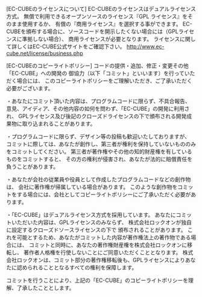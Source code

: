 [EC-CUBEのライセンスについて]
EC-CUBEのライセンスはデュアルライセンス方式。 
無償で利用できるオープンソースのライセンス『GPL ライセンス』をそのまま使用するか、 有償の『商用ライセンス』を選択する事ができます。
EC-CUBEを頒布する場合に、ソースコードを開示したくない場合には（GPLライセンスに準拠しない場合）、 商用ライセンスが必要となります。
ライセンスに関して詳しくはEC-CUBE公式サイトをご確認下さい。 
http://www.ec-cube.net/license/business.php

[EC-CUBEのコピーライトポリシー]
コードの提供・追加、修正・変更その他「EC-CUBE」への開発の
御協力（以下「コミット」といいます）を行っていただく場合には、
このコピーライトポリシーをご理解いただき、ご了承いただく必要がございます。

・あなたにコミット頂いた内容は、プログラムコードに限らず、不具合報告、
意見、アイディア、その他内容の如何を問わず、「EC-CUBE」の開発に利用され、
GPLライセンス及び後記のクローズドライセンスの下で頒布される開発成果物に取り込まれることがあります。

・プログラムコードに限らず、デザイン等の投稿も歓迎いたしておりますが、
コミットに際しては、あなたが創作し、第三者が権利を保持していないもののみをコミットしてください。
第三者が著作権やその他の知的財産権を有しているものをコミットすると、
その方の権利が侵害され、あなたが法的に賠償責任を負うことがあります。

・あなたが会社の従業員や役員として作成したプログラムコードなどの創作物は、
会社に著作権が帰属している場合があります。
このような創作物をコミットをする場合には、会社としてコピーライトポリシーにご了承いただく必要があります。

・「EC-CUBE」はデュアルライセンス方式を採用しています。
あなたにコミットいただいた内容は、GPLライセンスのみならず、
株式会社ロックオンが独自に設定するクローズドソースライセンスの下で
頒布されることがあります。
これを可能とするため、あなたがコミットした内容が著作権法上の著作物である場合には、
コミットと同時に、あなたの著作権財産権を株式会社ロックオンに移転し、
著作者人格権を行使しないことにご同意いただくこととなります。
株式会社ロックオンは、コミット部分の著作権移転後も、GPLライセンスによりあなたに認められることとなるすべての権利を保障します。

コミットを行うことにより、上記の「EC-CUBE」のコピーライトポリシーを理解、了承したこととします。
